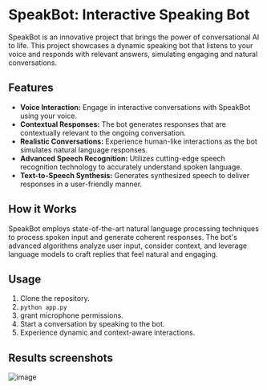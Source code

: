 # SpeakBot: Interactive Speaking Bot

SpeakBot is an innovative project that brings the power of conversational AI to life. This project showcases a dynamic speaking bot that listens to your voice and responds with relevant answers, simulating engaging and natural conversations.

## Features

- **Voice Interaction:** Engage in interactive conversations with SpeakBot using your voice.
- **Contextual Responses:** The bot generates responses that are contextually relevant to the ongoing conversation.
- **Realistic Conversations:** Experience human-like interactions as the bot simulates natural language responses.
- **Advanced Speech Recognition:** Utilizes cutting-edge speech recognition technology to accurately understand spoken language.
- **Text-to-Speech Synthesis:** Generates synthesized speech to deliver responses in a user-friendly manner.

## How it Works

SpeakBot employs state-of-the-art natural language processing techniques to process spoken input and generate coherent responses. The bot's advanced algorithms analyze user input, consider context, and leverage language models to craft replies that feel natural and engaging.

## Usage

1. Clone the repository.
2. <code>python app.py</code>
3. grant microphone permissions.
4. Start a conversation by speaking to the bot.
5. Experience dynamic and context-aware interactions.



## Results screenshots
![image](https://github.com/RangineniBalaji/speak_toons/assets/83932925/479862ed-681d-40c2-b017-c2ed132a6a7e)

